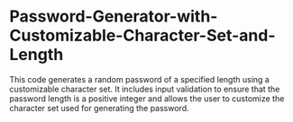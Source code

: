 # Password-Generator-with-Customizable-Character-Set-and-Length
This code generates a random password of a specified length using a customizable character set. It includes input validation to ensure that the password length is a positive integer and allows the user to customize the character set used for generating the password.
